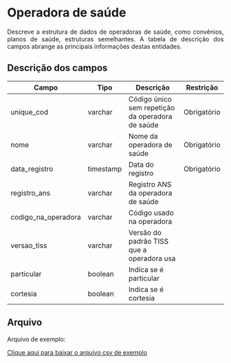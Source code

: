 # Operadora de saúde
<p align="justify"> 
Descreve a estrutura de dados de operadoras de saúde, como convênios, planos de saúde, estruturas semelhantes. A tabela de descrição dos campos abrange as principais informações destas entidades.
 </p>

 ## Descrição dos campos

| Campo                       | Tipo      | Descrição                                                                  | Restrição       |
|-----------------------------|-----------|----------------------------------------------------------------------------|-----------------|
| unique_cod                 | varchar     | Código único sem repetição da operadora de saúde                       |     Obrigatório            |
| nome               | varchar | Nome da operadora de saúde                                       |   Obrigatório              |
| data_registro          | timestamp     | Data do registro                        |   Obrigatório              |
| registro_ans    | varchar     | Registro ANS da operadora de saúde                 |                 |
| codigo_na_operadora | varchar     |   Código usado na operadora                           |                 |
| versao_tiss            | varchar |    Versão do padrão TISS que a operadora usa       |                 |
| particular               | boolean | Indica se é particular                    |                 |
| cortesia     | boolean   | Indica se é cortesia                                  |                 |


## Arquivo
<p align="justify">Arquivo de exemplo:</p>

[Clique aqui para baixar o arquivo csv de exemplo](arquivos_exemplos/operadora_saude.csv ':ignore')